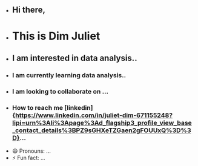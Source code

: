 - ## Hi there,
- # This is Dim Juliet
- ## I am interested in data analysis..
- ### I am currently learning data analysis..
- ### I am looking to collaborate on ...
- ### How to reach me [linkedin]{https://www.linkedin.com/in/juliet-dim-671155248?lipi=urn%3Ali%3Apage%3Ad_flagship3_profile_view_base_contact_details%3BPZ9sGHXeTZGaen2gFOUUxQ%3D%3D}...
- 😄 Pronouns: ...
- ⚡ Fun fact: ...

<!---
dimjuliet65/dimjuliet65 is a ✨ special ✨ repository because its `README.md` (this file) appears on your GitHub profile.
You can click the Preview link to take a look at your changes.
--->
